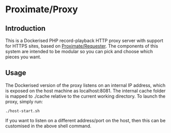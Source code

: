 Proximate/Proxy
===

Introduction
---

This is a Dockerised PHP record-playback HTTP proxy server with support for HTTPS sites, based on
[Proximate/Requester](https://github.com/halfer/proximate-requester). The components of this
system are intended to be modular so you can pick and choose which pieces you want.

Usage
---

The Dockerised version of the proxy listens on an internal IP address, which is exposed on
the host machine as localhost:8081. The internal cache folder is mapped to ./cache relative
to the current working directory. To launch the proxy, simply run:

    ./host-start.sh

If you want to listen on a different address/port on the host, then this can be customised in
the above shell command.
